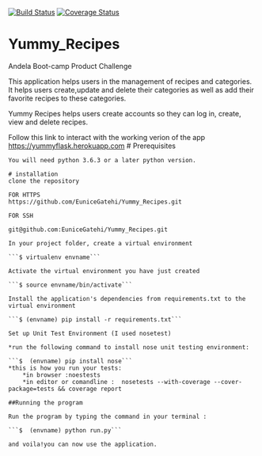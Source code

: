 [![Build Status](https://travis-ci.org/EuniceGatehi/Yummy_Recipes.svg?branch=developchallengetwo)](https://travis-ci.org/EuniceGatehi/Yummy_Recipes)
[![Coverage Status](https://coveralls.io/repos/github/EuniceGatehi/Yummy_Recipes/badge.svg?branch=developchallengetwo)](https://coveralls.io/github/EuniceGatehi/Yummy_Recipes?branch=developchallengetwo)

# Yummy_Recipes
Andela Boot-camp Product Challenge

This application helps users in the management of recipes and categories. It helps users create,update and delete their categories as well as add their favorite recipes to these categories.

Yummy Recipes helps users create accounts so they can log in, create, view and delete recipes.

Follow this link to interact with the working verion of the app https://yummyflask.herokuapp.com
    # Prerequisites

    You will need python 3.6.3 or a later python version.

    # installation
    clone the repository 

    FOR HTTPS
    https://github.com/EuniceGatehi/Yummy_Recipes.git

    FOR SSH 

    git@github.com:EuniceGatehi/Yummy_Recipes.git

    In your project folder, create a virtual environment

    ```$ virtualenv envname```

    Activate the virtual environment you have just created

    ```$ source envname/bin/activate```

    Install the application's dependencies from requirements.txt to the virtual environment

    ```$ (envname) pip install -r requirements.txt```

    Set up Unit Test Environment (I used nosetest)

    *run the following command to install nose unit testing environment:

    ```$  (envname) pip install nose```
    *this is how you run your tests:
        *in browser :noestests
        *in editor or comandline :  nosetests --with-coverage --cover-package=tests && coverage report

    ##Running the program

    Run the program by typing the command in your terminal : 

    ```$  (envname) python run.py```

    and voila!you can now use the application.